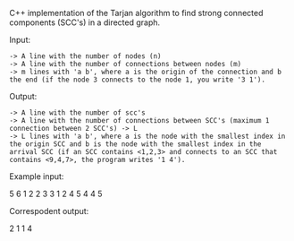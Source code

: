 C++ implementation of the Tarjan algorithm to find strong connected components (SCC's) in a directed graph.

Input:
  
    -> A line with the number of nodes (n)
    -> A line with the number of connections between nodes (m)
    -> m lines with 'a b', where a is the origin of the connection and b the end (if the node 3 connects to the node 1, you write '3 1').
    
Output:

    -> A line with the number of scc's
    -> A line with the number of connections between SCC's (maximum 1 connection between 2 SCC's) -> L
    -> L lines with 'a b', where a is the node with the smallest index in the origin SCC and b is the node with the smallest index in the arrival SCC (if an SCC contains <1,2,3> and connects to an SCC that contains <9,4,7>, the program writes '1 4').
    
Example input:


5
6
1 2
2 3
3 1
2 4
5 4
4 5

Correspodent output:

2
1
1 4
